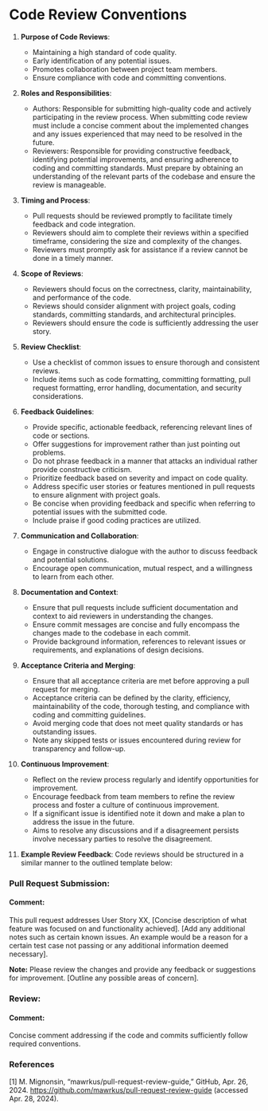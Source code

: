 # Code Review Conventions

1. **Purpose of Code Reviews**:
   - Maintaining a high standard of code quality. 
   - Early identification of any potential issues.
   - Promotes collaboration between project team members.
   - Ensure compliance with code and committing conventions. 

2. **Roles and Responsibilities**:
   - Authors: Responsible for submitting high-quality code and actively participating in the review process. When submitting code review must include a concise 
     comment about the implemented changes and any issues experienced that may need to be resolved in the future. 
   - Reviewers: Responsible for providing constructive feedback, identifying potential improvements, and ensuring adherence to coding and committing standards. Must prepare by obtaining an understanding of the relevant 
     parts of the codebase and ensure the review is manageable.

3. **Timing and Process**:
   - Pull requests should be reviewed promptly to facilitate timely feedback and code integration.
   - Reviewers should aim to complete their reviews within a specified timeframe, considering the size and complexity of the changes.
   - Reviewers must promptly ask for assistance if a review cannot be done in a timely manner. 

4. **Scope of Reviews**:
   - Reviewers should focus on the correctness, clarity, maintainability, and performance of the code.
   - Reviews should consider alignment with project goals, coding standards, committing standards, and architectural principles.
   - Reviewers should ensure the code is sufficiently addressing the user story. 

5. **Review Checklist**:
   - Use a checklist of common issues to ensure thorough and consistent reviews.
   - Include items such as code formatting, committing formatting, pull request formatting, error handling, documentation, and security considerations.

6. **Feedback Guidelines**:
   - Provide specific, actionable feedback, referencing relevant lines of code or sections.
   - Offer suggestions for improvement rather than just pointing out problems.
   - Do not phrase feedback in a manner that attacks an individual rather provide constructive criticism.
   - Prioritize feedback based on severity and impact on code quality.
   - Address specific user stories or features mentioned in pull requests to ensure alignment with project goals.
   - Be concise when providing feedback and specific when referring to potential issues with the submitted code. 
   - Include praise if good coding practices are utilized. 

7. **Communication and Collaboration**:
   - Engage in constructive dialogue with the author to discuss feedback and potential solutions.
   - Encourage open communication, mutual respect, and a willingness to learn from each other.

8. **Documentation and Context**:
   - Ensure that pull requests include sufficient documentation and context to aid reviewers in understanding the changes.
   - Ensure commit messages are concise and fully encompass the changes made to the codebase in each commit. 
   - Provide background information, references to relevant issues or requirements, and explanations of design decisions.

9. **Acceptance Criteria and Merging**:
    - Ensure that all acceptance criteria are met before approving a pull request for merging.
    - Acceptance criteria can be defined by the clarity, efficiency, maintainability of the code, thorough testing, and compliance with coding and committing guidelines. 
    - Avoid merging code that does not meet quality standards or has outstanding issues.
    - Note any skipped tests or issues encountered during review for transparency and follow-up.

10. **Continuous Improvement**:
    - Reflect on the review process regularly and identify opportunities for improvement.
    - Encourage feedback from team members to refine the review process and foster a culture of continuous improvement.
    - If a significant issue is identified note it down and make a plan to address the issue in the future. 
    - Aims to resolve any discussions and if a disagreement persists involve necessary parties to resolve the disagreement.

11. **Example Review Feedback**:
Code reviews should be structured in a similar manner to the outlined template below: 

### Pull Request Submission:

#### Comment:
This pull request addresses User Story XX, [Concise description of what feature was focused on and functionality achieved]. [Add any additional notes such as certain known issues. An example would be
a reason for a certain test case not passing or any additional information deemed necessary]. 

**Note:** Please review the changes and provide any feedback or suggestions for improvement. [Outline any possible areas of concern]. 

### Review:

#### Comment:
Concise comment addressing if the code and commits sufficiently follow required conventions. 

### References

[1] M. Mignonsin, “mawrkus/pull-request-review-guide,” GitHub, Apr. 26, 2024. https://github.com/mawrkus/pull-request-review-guide (accessed Apr. 28, 2024).
